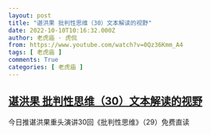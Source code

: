 ```yaml
---
layout: post
title: "谌洪果 批判性思维（30）文本解读的视野"
date: 2022-10-10T10:16:32.000Z
author: 老虎庙 · 虎侃
from: https://www.youtube.com/watch?v=0Qz36Kmm_A4
tags: [ 老虎庙 ]
comments: True
categories: [ 老虎庙 ]
---
```

<!--1665396992000-->
[谌洪果 批判性思维（30）文本解读的视野](https://www.youtube.com/watch?v=0Qz36Kmm_A4)
------

<div>
今日推谌洪果重头演讲30回《批判性思维》（29）免费直读
</div>
